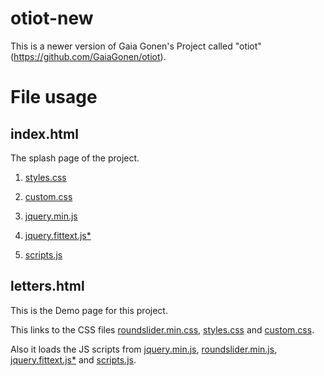 # otiot-new

This is a newer version of Gaia Gonen's Project called "otiot" (https://github.com/GaiaGonen/otiot).

# File usage
## index.html
The splash page of the project.
1. <a href="https://github.com/Adir-SL/otiot-new/blob/main/assets/css/styles.css">styles.css</a>
2. <a href="https://github.com/Adir-SL/otiot-new/blob/main/assets/css/custom.css">custom.css</a>


1. <a href="https://github.com/Adir-SL/otiot-new/blob/main/assets/js/jquery.min.js">jquery.min.js</a>
2. <a href="https://github.com/Adir-SL/otiot-new/blob/main/assets/js/jquery.fittext.js">jquery.fittext.js*</a>
3. <a href="https://github.com/Adir-SL/otiot-new/blob/main/assets/js/scripts.js">scripts.js</a>

<!-- --- -->

## letters.html
This is the Demo page for this project.

This links to the CSS files <a href="https://github.com/Adir-SL/otiot-new/blob/main/assets/css/roundslider.min.css">roundslider.min.css</a>, <a href="https://github.com/Adir-SL/otiot-new/blob/main/assets/css/styles.css">styles.css</a> and <a href="https://github.com/Adir-SL/otiot-new/blob/main/assets/css/custom.css">custom.css</a>.

Also it loads the JS scripts from <a href="https://github.com/Adir-SL/otiot-new/blob/main/assets/js/jquery.min.js">jquery.min.js</a>, <a href="https://github.com/Adir-SL/otiot-new/blob/main/assets/js/roundslider.min.js">roundslider.min.js</a>, <a href="https://github.com/Adir-SL/otiot-new/blob/main/assets/js/jquery.fittext.js">jquery.fittext.js*</a> and <a href="https://github.com/Adir-SL/otiot-new/blob/main/assets/js/scripts.js">scripts.js</a>.

<!-- --- -->
